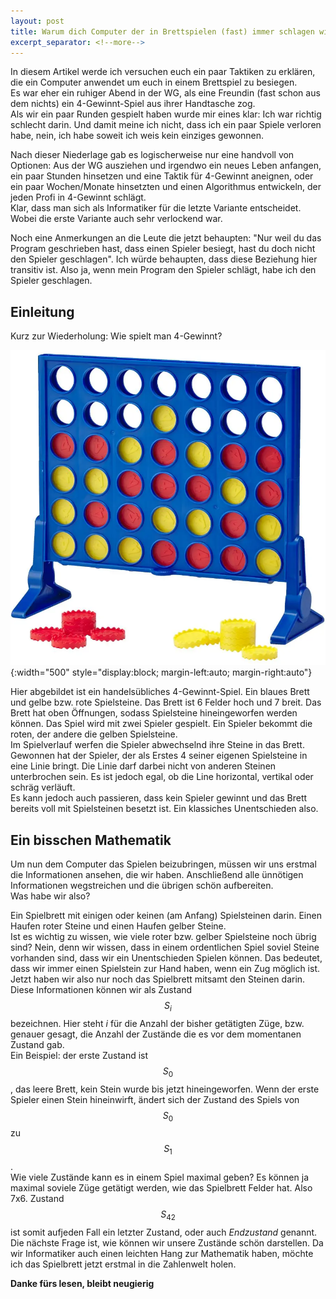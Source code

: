 ```yaml
---
layout: post
title: Warum dich Computer der in Brettspielen (fast) immer schlagen wird
excerpt_separator: <!--more-->
---
```

In diesem Artikel werde ich versuchen euch ein paar Taktiken zu erklären, die ein Computer anwendet um euch in einem Brettspiel zu besiegen.\
Es war eher ein ruhiger Abend in der WG, als eine Freundin (fast schon aus dem nichts) ein 4-Gewinnt-Spiel aus ihrer Handtasche zog.\
Als wir ein paar Runden gespielt haben wurde mir eines klar: Ich war richtig schlecht darin. Und damit meine ich nicht, dass ich ein paar Spiele verloren habe, nein, ich habe soweit ich weis kein einziges gewonnen.
<!--more-->
Nach dieser Niederlage gab es logischerweise nur eine handvoll von Optionen: Aus der WG ausziehen und irgendwo ein neues Leben anfangen, ein paar Stunden hinsetzen und eine Taktik für 4-Gewinnt aneignen, oder ein paar Wochen/Monate hinsetzten und einen Algorithmus entwickeln, der jeden Profi in 4-Gewinnt schlägt.\
Klar, dass man sich als Informatiker für die letzte Variante entscheidet. Wobei die erste Variante auch sehr verlockend war.

Noch eine Anmerkungen an die Leute die jetzt behaupten: "Nur weil du das Program geschrieben hast, dass einen Spieler besiegt, hast du doch nicht den Spieler geschlagen".
Ich würde behaupten, dass diese Beziehung hier transitiv ist. Also ja, wenn mein Program den Spieler schlägt, habe ich den Spieler geschlagen.

## Einleitung
Kurz zur Wiederholung: Wie spielt man 4-Gewinnt?

![ConnectFourBoard](/images/boardGame/connectFour.png){:width="500" style="display:block; margin-left:auto; margin-right:auto"}

Hier abgebildet ist ein handelsübliches 4-Gewinnt-Spiel. Ein blaues Brett und gelbe bzw. rote Spielsteine. Das Brett ist 6 Felder hoch und 7 breit.
Das Brett hat oben Öffnungen, sodass Spielsteine hineingeworfen werden können.
Das Spiel wird mit zwei Spieler gespielt. Ein Spieler bekommt die roten, der andere die gelben Spielsteine.\
Im Spielverlauf werfen die Spieler abwechselnd ihre Steine in das Brett. Gewonnen hat der Spieler, der als Erstes 4 seiner eigenen Spielsteine in eine Linie bringt. Die Linie darf darbei nicht von anderen Steinen unterbrochen sein. Es ist jedoch egal, ob die Line horizontal, vertikal oder schräg verläuft.\
Es kann jedoch auch passieren, dass kein Spieler gewinnt und das Brett bereits voll mit Spielsteinen besetzt ist. Ein klassiches Unentschieden also.

## Ein bisschen Mathematik 
Um nun dem Computer das Spielen beizubringen, müssen wir uns erstmal die Informationen ansehen, die wir haben. Anschließend alle ünnötigen Informationen wegstreichen und die übrigen schön aufbereiten.\
Was habe wir also?

Ein Spielbrett mit einigen oder keinen (am Anfang) Spielsteinen darin. Einen Haufen roter Steine und einen Haufen gelber Steine.\
Ist es wichtig zu wissen, wie viele roter bzw. gelber Spielsteine noch übrig sind? Nein, denn wir wissen, dass in einem ordentlichen Spiel soviel Steine vorhanden sind, dass wir ein Unentschieden Spielen können.
Das bedeutet, dass wir immer einen Spielstein zur Hand haben, wenn ein Zug möglich ist.\
Jetzt haben wir also nur noch das Spielbrett mitsamt den Steinen darin. Diese Informationen können wir als Zustand $$S_i$$ bezeichnen. Hier steht *i* für die Anzahl der bisher getätigten Züge, bzw. genauer gesagt, die Anzahl der Zustände die es vor dem momentanen Zustand gab.\
Ein Beispiel: der erste Zustand ist $$S_0$$, das leere Brett, kein Stein wurde bis jetzt hineingeworfen. Wenn der erste Spieler einen Stein hineinwirft, ändert sich der Zustand des Spiels von $$S_0$$ zu $$S_1$$.\
Wie viele Zustände kann es in einem Spiel maximal geben? Es können ja maximal soviele Züge getätigt werden, wie das Spielbrett Felder hat. Also 7x6. Zustand $$S_{42}$$ ist somit aufjeden Fall ein letzter Zustand, oder auch *Endzustand* genannt.\
Die nächste Frage ist, wie können wir unsere Zustände schön darstellen.
Da wir Informatiker auch einen leichten Hang zur Mathematik haben, möchte ich das Spielbrett jetzt erstmal in die Zahlenwelt holen.

**Danke fürs lesen, bleibt neugierig**
